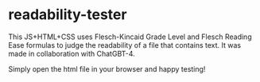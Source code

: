 # readability-tester
This JS+HTML+CSS uses Flesch-Kincaid Grade Level and Flesch Reading Ease formulas to judge the readability of a file that contains text. It was made in collaboration with ChatGBT-4.

Simply open the html file in your browser and happy testing!
